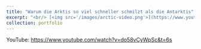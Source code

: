 ```yaml
---
title: "Warum die Arktis so viel schneller schmilzt als die Antarktis"
excerpt: "<br/> [<img src='/images/arctic-video.png'>](https://www.youtube.com/watch?v=do58vCyWpSc&t=6s)"
collection: portfolio
---
```

YouTube: https://www.youtube.com/watch?v=do58vCyWpSc&t=6s